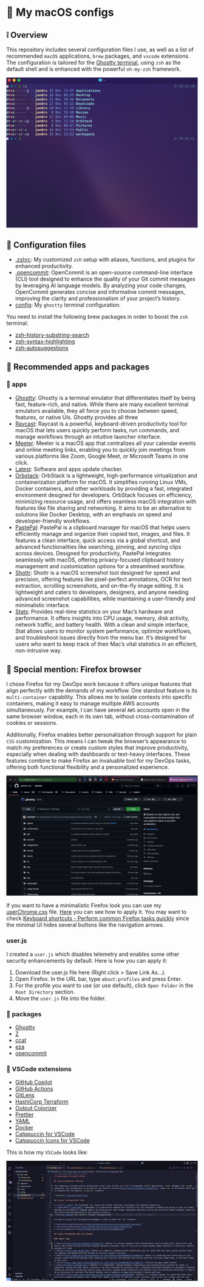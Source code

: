 # :green_apple: My macOS configs

## :grey_exclamation: Overview

This repository includes several configuration files I use, as well as a list of recommended `macOS` applications, `brew` packages, and `vscode` extensions. The configuration is tailored for the [Ghostty terminal](https://github.com/ghostty-org/ghostty), using `zsh` as the default shell and is enhanced with the powerful `oh-my-zsh` framework.

![terminal](./doc/img/terminal.png)

## :wrench: Configuration files

* [.zshrc](./.zshrc): My customized `zsh` setup with aliases, functions, and plugins for enhanced productivity.
* [.opencommit](./.opencommit): OpenCommit is an open-source command-line interface (CLI) tool designed to enhance the quality of your Git commit messages by leveraging AI language models. By analyzing your code changes, OpenCommit generates concise and informative commit messages, improving the clarity and professionalism of your project’s history.
* [config](./config): My `ghostty` terminal configuration.

You need to install the following brew packages in order to boost the `zsh` terminal:

* [zsh-history-substring-search](https://github.com/zsh-users/zsh-history-substring-search)
* [zsh-syntax-highlighting](https://github.com/zsh-users/zsh-syntax-highlighting)
* [zsh-autosuggestions](https://github.com/zsh-users/zsh-autosuggestions)

## :dango: Recommended apps and packages

### :apple: apps

* [Ghostty](https://github.com/ghostty-org/ghostty): Ghostty is a terminal emulator that differentiates itself by being fast, feature-rich, and native. While there are many excellent terminal emulators available, they all force you to choose between speed, features, or native UIs. Ghostty provides all three
* [Raycast](https://www.raycast.com/): Raycast is a powerful, keyboard-driven productivity tool for macOS that lets users quickly perform tasks, run commands, and manage workflows through an intuitive launcher interface.
* [Meeter](https://apps.apple.com/de/app/meeter-for-zoom-teams-co/id1510445899?l=en-GB&mt=12): Meeter is a macOS app that centralizes all your calendar events and online meeting links, enabling you to quickly join meetings from various platforms like Zoom, Google Meet, or Microsoft Teams in one click.
* [Latest](https://apps.apple.com/de/app/meeter-for-zoom-teams-co/id1510445899?l=en-GB&mt=12): Software and apps update checker.
* [Orbstack](https://orbstack.dev/): OrbStack is a lightweight, high-performance virtualization and containerization platform for macOS. It simplifies running Linux VMs, Docker containers, and other workloads by providing a fast, integrated environment designed for developers. OrbStack focuses on efficiency, minimizing resource usage, and offers seamless macOS integration with features like file sharing and networking. It aims to be an alternative to solutions like Docker Desktop, with an emphasis on speed and developer-friendly workflows.
* [PastePal](https://apps.apple.com/es/app/pastepal-clipboard-manager/id1503446680): PastePal is a clipboard manager for macOS that helps users efficiently manage and organize their copied text, images, and files. It features a clean interface, quick access via a global shortcut, and advanced functionalities like searching, pinning, and syncing clips across devices. Designed for productivity, PastePal integrates seamlessly with macOS, offering privacy-focused clipboard history management and customization options for a streamlined workflow.
* [Shottr](https://shottr.cc/): Shottr is a macOS screenshot tool designed for speed and precision, offering features like pixel-perfect annotations, OCR for text extraction, scrolling screenshots, and on-the-fly image editing. It is lightweight and caters to developers, designers, and anyone needing advanced screenshot capabilities, while maintaining a user-friendly and minimalistic interface.
* [Stats](https://github.com/exelban/stats): Provides real-time statistics on your Mac’s hardware and performance. It offers insights into CPU usage, memory, disk activity, network traffic, and battery health. With a clean and simple interface, Stat allows users to monitor system performance, optimize workflows, and troubleshoot issues directly from the menu bar. It’s designed for users who want to keep track of their Mac’s vital statistics in an efficient, non-intrusive way.

## :goat: Special mention: Firefox browser

I chose Firefox for my DevOps work because it offers unique features that align perfectly with the demands of my workflow. One standout feature is its `multi-container` capability. This allows me to isolate contexts into specific containers, making it easy to manage multiple AWS accounts simultaneously. For example, I can have several `AWS` accounts open in the same browser window, each in its own tab, without cross-contamination of cookies or sessions.

Additionally, Firefox enables better personalization through support for plain `CSS` customization. This means I can tweak the browser’s appearance to match my preferences or create custom styles that improve productivity, especially when dealing with dashboards or text-heavy interfaces. These features combine to make Firefox an invaluable tool for my DevOps tasks, offering both functional flexibility and a personalized experience.

![firefox](./doc/img/firefox.png)

If you want to have a minimalistic Firefox look you can use my [userChrome.css](./userChrome.css) file. [Here](userChrome.css) you can see how to apply it. You may want to check [Keyboard shortcuts - Perform common Firefox tasks quickly](https://support.mozilla.org/en-US/kb/keyboard-shortcuts-perform-firefox-tasks-quickly) since the minimal UI hides several buttons like the navigation arrows.

### user.js

I created a `user.js` which disables telemetry and enables some other security enhancements by default. Here is how you can apply it:

1. Download the user.js file here (Right click > Save Link As…).
2. Open Firefox. In the URL bar, type `about:profiles` and press Enter.
3. For the profile you want to use (or use default), click `Open Folder` in the `Root Directory` section.
4. Move the `user.js` file into the folder.

### :space_invader: packages

* [Ghostty](https://github.com/ghostty-org/ghostty)
* [Z](https://github.com/jethrokuan/z)
* [ccat](https://github.com/owenthereal/ccat)
* [eza](https://github.com/eza-community/eza)
* [opencommit](https://github.com/di-sukharev/opencommit)

### :nut_and_bolt: VSCode extensions

* [GitHub Copilot](https://marketplace.visualstudio.com/items?itemName=GitHub.copilot)
* [GitHub Actions](https://marketplace.visualstudio.com/items?itemName=GitHub.vscode-github-actions)
* [GitLens](https://marketplace.visualstudio.com/items?itemName=eamodio.gitlens)
* [HashiCorp Terraform](https://marketplace.visualstudio.com/items?itemName=HashiCorp.terraform)
* [Output Colorizer](https://marketplace.visualstudio.com/items?itemName=IBM.output-colorizer)
* [Prettier](https://marketplace.visualstudio.com/items?itemName=esbenp.prettier-vscode)
* [YAML](https://marketplace.visualstudio.com/items?itemName=redhat.vscode-yaml)
* [Docker](https://marketplace.visualstudio.com/items?itemName=ms-azuretools.vscode-docker)
* [Catppuccin for VSCode](https://marketplace.visualstudio.com/items?itemName=Catppuccin.catppuccin-vsc)
* [Catppuccin Icons for VSCode](https://marketplace.visualstudio.com/items?itemName=Catppuccin.catppuccin-vsc-icons)

This is how my `VSCode` looks like:

![vscode](./doc/img/vscode.png)
